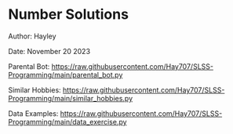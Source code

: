 # Number Solutions
 
Author: Hayley 

Date: November 20 2023

Parental Bot:
https://raw.githubusercontent.com/Hay707/SLSS-Programming/main/parental_bot.py

Similar Hobbies:
https://raw.githubusercontent.com/Hay707/SLSS-Programming/main/similar_hobbies.py

Data Examples: 
https://raw.githubusercontent.com/Hay707/SLSS-Programming/main/data_exercise.py
